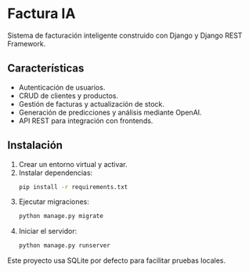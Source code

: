 # Factura IA

Sistema de facturación inteligente construido con Django y Django REST Framework.

## Características

- Autenticación de usuarios.
- CRUD de clientes y productos.
- Gestión de facturas y actualización de stock.
- Generación de predicciones y análisis mediante OpenAI.
- API REST para integración con frontends.

## Instalación

1. Crear un entorno virtual y activar.
2. Instalar dependencias:
   ```bash
   pip install -r requirements.txt
   ```
3. Ejecutar migraciones:
   ```bash
   python manage.py migrate
   ```
4. Iniciar el servidor:
   ```bash
   python manage.py runserver
   ```

Este proyecto usa SQLite por defecto para facilitar pruebas locales.

